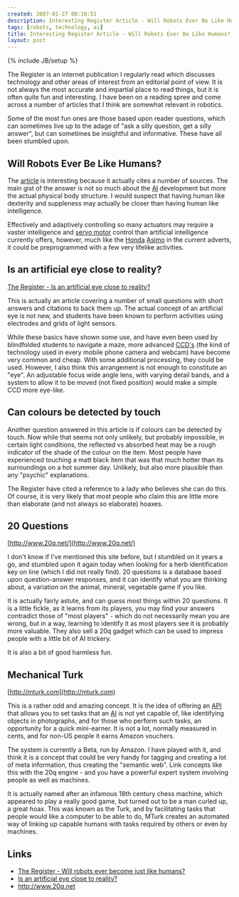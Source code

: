 ```yaml
---
created: 2007-01-27 08:18:51
description: Interesting Register Article - Will Robots Ever Be Like Humans?
tags: [robots, technology, ai]
title: Interesting Register Article - Will Robots Ever Be Like Humans?
layout: post
---
```

{% include JB/setup %}

The Register is an internet publication I regularly read which discusses technology and other areas of interest from an editorial point of view. It is not always the most accurate and impartial place to read things, but it is often quite fun and interesting. I have been on a reading spree and come across a number of articles that I think are somewhat relevant in robotics.

Some of the most fun ones are those based upon reader questions, which can sometimes live up to the adage of "ask a silly question, get a silly answer", but can sometimes be insightful and informative. These have all been stumbled upon.

## Will Robots Ever Be Like Humans?

The [article](http://www.theregister.co.uk/2006/12/23/the_odd_body_robots/) is interesting because it actually cites a number of sources. The main gist of the answer is not so much about the [AI](/wiki/ai "Artificial Intelligence") development but more the actual physical body structure. I would suspect that having human like dexterity and suppleness may actually be closer than having human like intelligence.

Effectively and adaptively controlling so many actuators may require a vaster intelligence and [servo motor](/wiki/servo_motor "A motor with built in positioning control - easily interfaced with digital systems") control than artificial intelligence currently offers, however, much like the [Honda](/wiki/honda "Honda") [Asimo](/wiki/asimo "Asimo") in the current adverts, it could be preprogrammed with a few very lifelike activities.

## Is an artificial eye close to reality?

[The Register - Is an artificial eye close to reality?](http://www.theregister.co.uk/2006/11/24/the_odd_body_artificial_eye/)

This is actually an article covering a number of small questions with short answers and citations to back them up. The actual concept of an artificial eye is not new, and students have been known to perform activities using electrodes and grids of light sensors.

While these basics have shown some use, and have even been used by blindfolded students to navigate a maze, more advanced  [CCD's](/wiki/ccd "Charge Coupled Device") (the kind of technology used in every mobile phone camera and webcam) have become very common and cheap. With some additional processing, they could be used. However, I also think this arrangement is not enough to constitute an "eye". An adjustable focus wide angle lens, with varying detail bands, and a system to allow it to be moved (not fixed position) would make a simple CCD more eye-like.

## Can colours be detected by touch

Another question answered in this article is if colours can be detected by touch. Now while that seems not only unlikely, but probably impossible, in certain light conditions, the reflected vs absorbed heat may be a rough indicator of the shade of the colour on the item.  Most people have experienced touching a matt black item that was that much hotter than its surroundings on a hot summer day. Unlikely, but also more plausible than any "psychic" explanations.

The Register have cited a reference to a lady who believes she can do this. Of course, it is very likely that most people who claim this are little more than elaborate (and not always so elaborate) hoaxes.

## 20 Questions

[http://www.20q.net/](http://www.20q.net/)

I don't know if I've mentioned this site before, but I stumbled on it years a go, and stumbled upon it again today when looking for a herb identification key on line (which I did not really find). 20 questions is a database based upon question-answer responses, and it can identify what you are thinking about, a variation on the animal, mineral, vegetable game if you like.

It is actually fairly astute, and can guess most things within 20 questions. It is a little fickle, as it learns from its players, you may find your answers contradict those of "most players" - which do not necessarily mean you are wrong, but in a way, learning to identify it as most players see it is probably more valuable. They also sell a 20q gadget which can be used to impress people with a little bit of AI trickery.

It is also a bit of good harmless fun.

## Mechanical Turk

[http://mturk.com](http://mturk.com)

This is a rather odd and amazing concept. It is the idea of offering an [API](/wiki/api "Acronym: Application Programming Interface") that allows you to set tasks that an [AI](/wiki/ai "Artificial Intelligence") is not yet capable of, like identifying objects in photographs, and for those who perform such tasks, an opportunity for a quick mini-earner. It is not a lot, normally measured in cents, and for non-US people it earns Amazon vouchers.

The system is currently a Beta, run by Amazon. I have played with it, and think it is a concept that could be very handy for tagging and creating a lot of meta information, thus creating the "semantic web". Link concepts like this with the 20q engine - and you have a powerful expert system involving people as well as machines.

It is actually named after an infamous 18th century chess machine, which appeared to play a really good game, but turned out to be a man curled up, a great hoax. This was known as the Turk, and by facilitating tasks that people would like a computer to be able to do, MTurk creates an automated way of linking up capable humans with tasks required by others or even by machines.

## Links

* [The Register - Will robots ever become just like humans?](http://www.theregister.co.uk/2006/12/23/the_odd_body_robots/)
* [Is an artificial eye close to reality?](http://www.theregister.co.uk/2006/11/24/the_odd_body_artificial_eye/)
* <http://www.20q.net>
